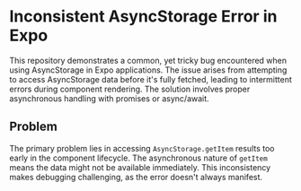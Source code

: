 # Inconsistent AsyncStorage Error in Expo

This repository demonstrates a common, yet tricky bug encountered when using AsyncStorage in Expo applications. The issue arises from attempting to access AsyncStorage data before it's fully fetched, leading to intermittent errors during component rendering.  The solution involves proper asynchronous handling with promises or async/await.

## Problem

The primary problem lies in accessing `AsyncStorage.getItem` results too early in the component lifecycle.  The asynchronous nature of `getItem` means the data might not be available immediately. This inconsistency makes debugging challenging, as the error doesn't always manifest.